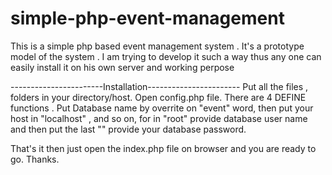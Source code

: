 # simple-php-event-management
This is a simple php based event management system . It's a prototype model of the system . I am trying to develop it such a way thus any one can easily install it on his own server and working perpose

-----------------------Installation-----------------------
Put all the files , folders in your directory/host.
Open config.php file. There are 4 DEFINE functions . Put Database name by overrite on "event" word, then put your host in "localhost" , and so on, for in "root" provide database user name and then put the last "" provide your database password. 

That's it then just open the index.php file on browser and you are ready to go.
Thanks.
